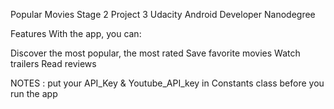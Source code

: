 Popular Movies Stage 2 Project 3
Udacity Android Developer Nanodegree


Features
With the app, you can:

Discover the most popular, the most rated 
Save favorite movies 
Watch trailers
Read reviews

NOTES :  put your API_Key & Youtube_API_key in Constants class before you run the app

